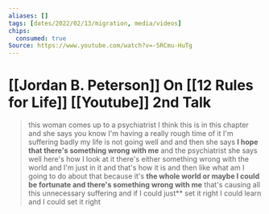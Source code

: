 ```yaml
---
aliases: []
tags: [dates/2022/02/13/migration, media/videos]
chips:
  consumed: true
Source: https://www.youtube.com/watch?v=-5RCmu-HuTg
---
```


# [[Jordan B. Peterson]] On [[12 Rules for Life]] [[Youtube]] 2nd Talk
>this woman comes up to a psychiatrist I think this is in this chapter and she says you know I'm having a really rough time of it I'm suffering badly my life is not going well and and then she says **I hope that there's something wrong with me** and the psychiatrist she says well here's how I look at it there's either something wrong with the world and I'm just in it and that's how it is and then like what am I going to do about that because it's **the whole world or maybe I could be fortunate and there's something wrong with me** that's causing all this unnecessary suffering and if I could just** set it right I could learn and I could set it right
